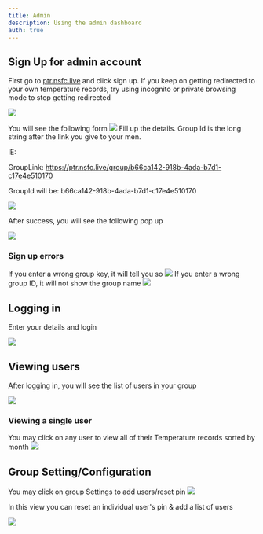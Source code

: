 ```yaml
---
title: Admin
description: Using the admin dashboard
auth: true
---
```


## Sign Up for admin account

First go to [ptr.nsfc.live](ptr.nsfc.live) and click sign up. If you keep on getting redirected to your own temperature records, try using incognito or private browsing mode to stop getting redirected

![](/temptaking-guide/screenshots/Sign_Up.PNG)

You will see the following form
![](/temptaking-guide/screenshots/Sign_Up_Form1.PNG)
Fill up the details. Group Id is the long string after the link you give to your men.

IE:

GroupLink: https://ptr.nsfc.live/group/b66ca142-918b-4ada-b7d1-c17e4e510170

GroupId will be: b66ca142-918b-4ada-b7d1-c17e4e510170

![](/temptaking-guide/screenshots/Sign_Up_Form2.PNG)

After success, you will see the following pop up

![](/temptaking-guide/screenshots/Sign_Up_Complete.PNG)

### Sign up errors

If you enter a wrong group key, it will tell you so
![](/temptaking-guide/screenshots/Sign_Up_Error1.PNG)
If you enter a wrong group ID, it will not show the group name
![](/temptaking-guide/screenshots/Sign_Up_Error2.PNG)

## Logging in

Enter your details and login

![](/temptaking-guide/screenshots/Login.PNG)

## Viewing users

After logging in, you will see the list of users in your group

![](/temptaking-guide/screenshots/Admin_View.PNG)

### Viewing a single user

You may click on any user to view all of their Temperature records sorted by month
![](/temptaking-guide/screenshots/Admin_View_Single.PNG)

## Group Setting/Configuration

You may click on group Settings to add users/reset pin
![](/temptaking-guide/screenshots/Group_Setting_Button.jpeg)

In this view you can reset an individual user's pin & add a list of users

![](/temptaking-guide/screenshots/Group_Setting_Inside.jpeg)
